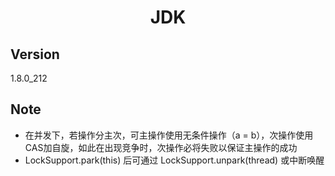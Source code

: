 <h1 align="center">JDK</h1>

## Version

1.8.0_212

## Note

- 在并发下，若操作分主次，可主操作使用无条件操作（a = b），次操作使用CAS加自旋，如此在出现竞争时，次操作必将失败以保证主操作的成功
- LockSupport.park(this) 后可通过 LockSupport.unpark(thread) 或中断唤醒